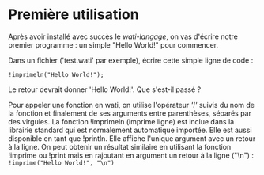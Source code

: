 # Première utilisation
Après avoir installé avec succès le _wati-langage_, on vas d'écrire notre premier programme : un simple "Hello World!" pour commencer.

Dans un fichier ('test.wati' par exemple), écrire cette simple ligne de code : 
```wati
!imprimeln("Hello World!");
```
Le retour devrait donner 'Hello World!'.
Que s'est-il passé ?

Pour appeler une fonction en wati, on utilise l'opérateur _'!'_ suivis du nom de la fonction et finalement de ses arguments entre parenthèses, séparés par des virgules.
La fonction !imprimeln (imprime ligne) est inclue dans la librairie standard qui est normalement automatique importée. Elle est aussi disponible en tant que !println. Elle affiche l'unique argument avec un retour à la ligne.
On peut obtenir un résultat similaire en utilisant la fonction !imprime ou !print mais en rajoutant en argument un retour à la ligne ("\\n") : 
`!imprime("Hello World!", "\n")`